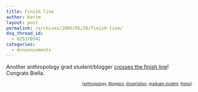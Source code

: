 ```yaml
---
title: Finish line
author: Kerim
layout: post
permalink: /archives/2005/05/26/finish-line/
dsq_thread_id:
  - 825170541
categories:
  - Announcements
---
```

Another anthropology grad student/blogger <a href="http://healthhacker.org/satoroams/archives/000752.html" onclick="_gaq.push(['_trackEvent', 'outbound-article', 'http://healthhacker.org/satoroams/archives/000752.html', 'crosses the finish line']);" >crosses the finish line</a>! Congrats Biella.<!-- technorati tags start -->

<div style="text-align:right;">
  <span style="font-size:x-small;">{<a href="http://technorati.com/tag/anthropology" onclick="_gaq.push(['_trackEvent', 'outbound-article', 'http://technorati.com/tag/anthropology', 'anthropology']);"  rel="tag">anthropology</a>, <a href="http://technorati.com/tag/Bloggers" onclick="_gaq.push(['_trackEvent', 'outbound-article', 'http://technorati.com/tag/Bloggers', 'Bloggers']);"  rel="tag">Bloggers</a>, <a href="http://technorati.com/tag/dissertation" onclick="_gaq.push(['_trackEvent', 'outbound-article', 'http://technorati.com/tag/dissertation', 'dissertation']);"  rel="tag">dissertation</a>, <a href="http://technorati.com/tag/graduate student" onclick="_gaq.push(['_trackEvent', 'outbound-article', 'http://technorati.com/tag/graduate student', 'graduate student']);"  rel="tag">graduate student</a>, <a href="http://technorati.com/tag/thesis" onclick="_gaq.push(['_trackEvent', 'outbound-article', 'http://technorati.com/tag/thesis', 'thesis']);"  rel="tag">thesis</a>}</span>


<!-- technorati tags end -->

